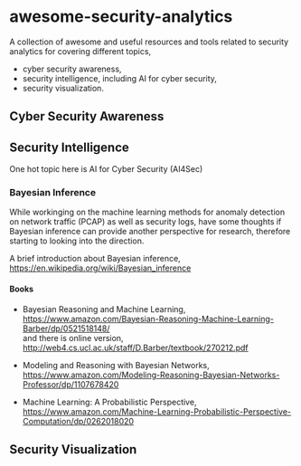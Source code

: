 # awesome-security-analytics
A collection of awesome and useful resources and tools related to security analytics for covering different topics,
- cyber security awareness, 
- security intelligence, including AI for cyber security, 
- security visualization.



## Cyber Security Awareness

## Security Intelligence

One hot topic here is AI for Cyber Security (AI4Sec)


### Bayesian Inference
While workinging on the machine learning methods for anomaly detection on network traffic (PCAP) as well as security logs, have some thoughts if Bayesian inference can provide another perspective for research, therefore starting to looking into the direction.

A brief introduction about Bayesian inference, https://en.wikipedia.org/wiki/Bayesian_inference

#### Books
- Bayesian Reasoning and Machine Learning, https://www.amazon.com/Bayesian-Reasoning-Machine-Learning-Barber/dp/0521518148/  
and there is online version, http://web4.cs.ucl.ac.uk/staff/D.Barber/textbook/270212.pdf

- Modeling and Reasoning with Bayesian Networks, https://www.amazon.com/Modeling-Reasoning-Bayesian-Networks-Professor/dp/1107678420

- Machine Learning: A Probabilistic Perspective, https://www.amazon.com/Machine-Learning-Probabilistic-Perspective-Computation/dp/0262018020


## Security Visualization

